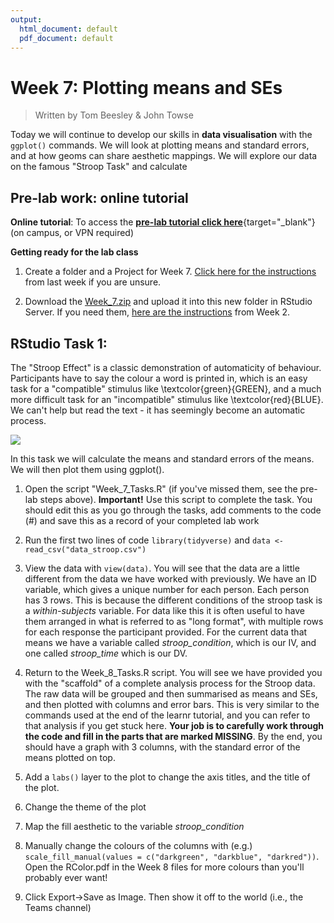 ```yaml
---
output:
  html_document: default
  pdf_document: default
---
```





# Week 7: Plotting means and SEs

> Written by Tom Beesley & John Towse

Today we will continue to develop our skills in **data visualisation** with the `ggplot()` commands.  We will look at plotting means and standard errors, and at how geoms can share aesthetic mappings. We will explore our data on the famous "Stroop Task" and calculate

## Pre-lab work: online tutorial

**Online tutorial**: To access the [**pre-lab tutorial click here**](https://ma-rconnect.lancs.ac.uk/Week_7_LabPrep){target="_blank"} (on campus, or VPN required)

**Getting ready for the lab class** 

1. Create a folder and a Project for Week 7. [Click here for the instructions](#creating_project) from last week if you are unsure.

2. Download the [Week_7.zip](files/Week_7/Week_7.zip) and upload it into this new folder in RStudio Server. If you need them, [here are the instructions](#uploading_zip) from Week 2.

## RStudio Task 1: 

The "Stroop Effect" is a classic demonstration of automaticity of behaviour. Participants have to say the colour a word is printed in, which is an easy task for a "compatible" stimulus like \textcolor{green}{GREEN}, and a much more difficult task for an "incompatible" stimulus like \textcolor{red}{BLUE}. We can't help but read the text - it has seemingly become an automatic process.

![](files/Week_7/stroop.png)

In this task we will calculate the means and standard errors of the means. We will then plot them using ggplot(). 

1. Open the script "Week_7_Tasks.R" (if you've missed them, see the pre-lab steps above). **Important!** Use this script to complete the task. You should edit this as you go through the tasks, add comments to the code (#) and save this as a record of your completed lab work 

2. Run the first two lines of code `library(tidyverse)` and `data <- read_csv("data_stroop.csv")`

3. View the data with `view(data)`. You will see that the data are a little different from the data we have worked with previously. We have an ID variable, which gives a unique number for each person. Each person has 3 rows. This is because the different conditions of the stroop task is a *within-subjects* variable. For data like this it is often useful to have them arranged in what is referred to as "long format", with multiple rows for each response the participant provided. For the current data that means we have a variable called *stroop_condition*, which is our IV, and one called *stroop_time* which is our DV. 

4. Return to the Week_8_Tasks.R script. You will see we have provided you with the "scaffold" of a complete analysis process for the Stroop data. The raw data will be grouped and then summarised as means and SEs, and then plotted with columns and error bars. This is very similar to the commands used at the end of the learnr tutorial, and you can refer to that analysis if you get stuck here. **Your job is to carefully work through the code and fill in the parts that are marked MISSING**. By the end, you should have a graph with 3 columns, with the standard error of the means plotted on top.

5. Add a `labs()` layer to the plot to change the axis titles, and the title of the plot.

6. Change the theme of the plot

7. Map the fill aesthetic to the variable *stroop_condition*

8. Manually change the colours of the columns with (e.g.) `scale_fill_manual(values = c("darkgreen", "darkblue", "darkred"))`. Open the RColor.pdf in the Week 8 files for more colours than you'll probably ever want!

9. Click Export->Save as Image. Then show it off to the world (i.e., the Teams channel)

